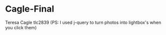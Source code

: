 # Cagle-Final
Teresa Cagle
tlc2839 
(PS: I used j-query to turn photos into lightbox's when you click them) 
